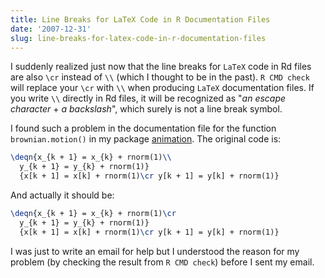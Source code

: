 ```yaml
---
title: Line Breaks for LaTeX Code in R Documentation Files
date: '2007-12-31'
slug: line-breaks-for-latex-code-in-r-documentation-files
---
```


I suddenly realized just now that the line breaks for `LaTeX` code in Rd files are also `\cr` instead of `\\` (which I thought to be in the past). `R CMD check` will replace your `\cr` with `\\` when producing `LaTeX` documentation files. If you write `\\` directly in Rd files, it will be recognized as "_an escape character_ + _a backslash_", which surely is not a line break symbol.

I found such a problem in the documentation file for the function `brownian.motion()` in my package [animation](http://cran.r-project.org/package=animation). The original code is:


```tex 
\deqn{x_{k + 1} = x_{k} + rnorm(1)\\
  y_{k + 1} = y_{k} + rnorm(1)}
  {x[k + 1] = x[k] + rnorm(1)\cr y[k + 1] = y[k] + rnorm(1)}
```

And actually it should be:

```tex 
\deqn{x_{k + 1} = x_{k} + rnorm(1)\cr
  y_{k + 1} = y_{k} + rnorm(1)}
  {x[k + 1] = x[k] + rnorm(1)\cr y[k + 1] = y[k] + rnorm(1)}
```

I was just to write an email for help but I understood the reason for my problem (by checking the result from `R CMD check`) before I sent my email.

